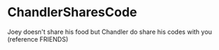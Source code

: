 # ChandlerSharesCode
Joey doesn't share his food but Chandler do share his codes with you (reference FRIENDS)
